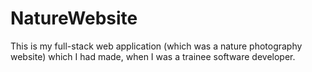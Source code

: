 # NatureWebsite
This is my full-stack web application (which was a nature photography website) which I had made, when I was a trainee software developer.
